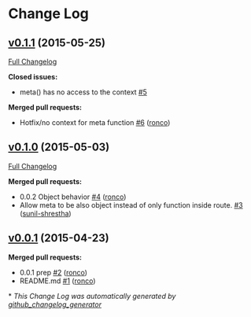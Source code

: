 # Change Log

## [v0.1.1](https://github.com/ronco/ember-cli-meta-tags/tree/v0.1.1) (2015-05-25)
[Full Changelog](https://github.com/ronco/ember-cli-meta-tags/compare/v0.1.0...v0.1.1)

**Closed issues:**

- meta\(\) has no access to the context [\#5](https://github.com/ronco/ember-cli-meta-tags/issues/5)

**Merged pull requests:**

- Hotfix/no context for meta function [\#6](https://github.com/ronco/ember-cli-meta-tags/pull/6) ([ronco](https://github.com/ronco))

## [v0.1.0](https://github.com/ronco/ember-cli-meta-tags/tree/v0.1.0) (2015-05-03)
[Full Changelog](https://github.com/ronco/ember-cli-meta-tags/compare/v0.0.1...v0.1.0)

**Merged pull requests:**

- 0.0.2 Object behavior [\#4](https://github.com/ronco/ember-cli-meta-tags/pull/4) ([ronco](https://github.com/ronco))
- Allow meta to be also object instead of only function inside route. [\#3](https://github.com/ronco/ember-cli-meta-tags/pull/3) ([sunil-shrestha](https://github.com/sunil-shrestha))

## [v0.0.1](https://github.com/ronco/ember-cli-meta-tags/tree/v0.0.1) (2015-04-23)
**Merged pull requests:**

- 0.0.1 prep [\#2](https://github.com/ronco/ember-cli-meta-tags/pull/2) ([ronco](https://github.com/ronco))
- README.md [\#1](https://github.com/ronco/ember-cli-meta-tags/pull/1) ([ronco](https://github.com/ronco))



\* *This Change Log was automatically generated by [github_changelog_generator](https://github.com/skywinder/Github-Changelog-Generator)*